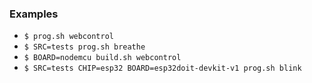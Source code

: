 ### Examples

- `$ prog.sh webcontrol`
- `$ SRC=tests prog.sh breathe`
- `$ BOARD=nodemcu build.sh webcontrol`
- `$ SRC=tests CHIP=esp32 BOARD=esp32doit-devkit-v1 prog.sh blink`

